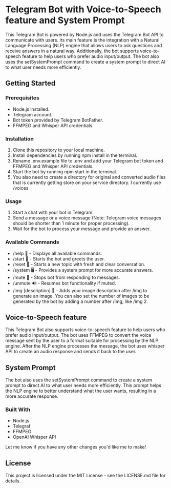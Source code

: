 # Telegram Bot with Voice-to-Speech feature and System Prompt

This Telegram Bot is powered by Node.js and uses the Telegram Bot API to communicate with users. Its main feature is the integration with a Natural Language Processing (NLP) engine that allows users to ask questions and receive answers in a natural way. Additionally, the bot supports voice-to-speech feature to help users who prefer audio input/output. The bot also uses the setSystemPrompt command to create a system prompt to direct AI to what user needs more efficiently.

## Getting Started

### Prerequisites

- Node.js installed.
- Telegram account.
- Bot token provided by Telegram BotFather.
- FFMPEG and Whisper API credentials.

### Installation

1. Clone this repository to your local machine.
2. Install dependencies by running npm install in the terminal.
3. Rename .env.example file to .env and add your Telegram bot token and FFMPEG and Whisper API credentials.
4. Start the bot by running npm start in the terminal.
5. You also need to create a directory for original and converted audio files that is currently getting store on your service directory. I currently use /voices

### Usage

1. Start a chat with your bot in Telegram.
2. Send a message or a voice message (Note: Telegram voice messages should be shorter than 1 minute for proper processing).
3. Wait for the bot to process your message and provide an answer.

### Available Commands
- /help 💬 - Displays all available commands.
- /start 🚀 - Starts the bot and greets the user.
- /reset 🔄 - Starts a new topic with fresh and clear conversation.
- /system 🖥️ - Provides a system prompt for more accurate answers.
- /mute 🙊 - Stops bot from responding to messages.
- /unmute 🔊 - Resumes bot functionality if muted.
- /img [description] 📸 - Adds your image description after /img to generate an image. You can also set the number of images to be generated by the bot by adding a number after /img, like /img 2. 
## Voice-to-Speech feature

This Telegram Bot also supports voice-to-speech feature to help users who prefer audio input/output. The bot uses FFMPEG to convert the voice message sent by the user to a format suitable for processing by the NLP engine. After the NLP engine processes the message, the bot uses whisper API to create an audio response and sends it back to the user.

## System Prompt

The bot also uses the setSystemPrompt command to create a system prompt to direct AI to what user needs more efficiently. This prompt helps the NLP engine to better understand what the user wants, resulting in a more accurate response.

### Built With

- Node.js
- Telegraf
- FFMPEG
- OpenAI Whisper API

Let me know if you have any other changes you'd like me to make!

## License

This project is licensed under the MIT License - see the LICENSE.md file for details.